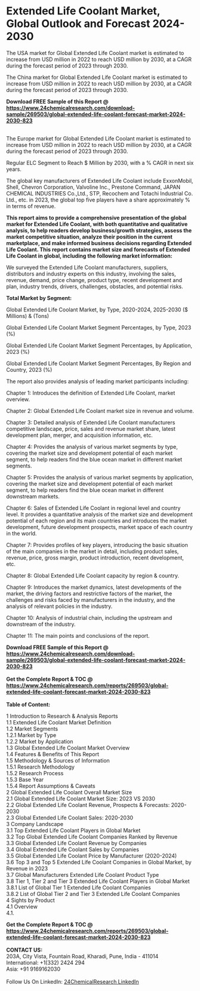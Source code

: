 <h1>Extended Life Coolant Market, Global Outlook and Forecast 2024-2030</h1><p>The USA market for Global Extended Life Coolant market is estimated to increase from USD million in 2022 to reach USD million by 2030, at a CAGR during the forecast period of 2023 through 2030.</p><p>
</p><p>The China market for Global Extended Life Coolant market is estimated to increase from USD million in 2022 to reach USD million by 2030, at a CAGR during the forecast period of 2023 through 2030.</p><div><b>Download FREE Sample of this Report @ 
            <a href="https://www.24chemicalresearch.com/download-sample/269503/global-extended-life-coolant-forecast-market-2024-2030-823">
            https://www.24chemicalresearch.com/download-sample/269503/global-extended-life-coolant-forecast-market-2024-2030-823</a></b></div><br><p>
</p><p>The Europe market for Global Extended Life Coolant market is estimated to increase from USD million in 2022 to reach USD million by 2030, at a CAGR during the forecast period of 2023 through 2030.</p><p>
Regular ELC Segment to Reach $ Million by 2030, with a % CAGR in next six years.</p><p>
The global key manufacturers of Extended Life Coolant include ExxonMobil, Shell, Chevron Corporation, Valvoline Inc., Prestone Command, JAPAN CHEMICAL INDUSTRIES Co.,Ltd., STP, Recochem and Totachi Industrial Co. Ltd., etc. in 2023, the global top five players have a share approximately % in terms of revenue.</p><p>
<strong>This report aims to provide a comprehensive presentation of the global market for Extended Life Coolant, with both quantitative and qualitative analysis, to help readers develop business/growth strategies, assess the market competitive situation, analyze their position in the current marketplace, and make informed business decisions regarding Extended Life Coolant. This report contains market size and forecasts of Extended Life Coolant in global, including the following market information:</strong></p><p>
</p><p>
We surveyed the Extended Life Coolant manufacturers, suppliers, distributors and industry experts on this industry, involving the sales, revenue, demand, price change, product type, recent development and plan, industry trends, drivers, challenges, obstacles, and potential risks.</p><p>
<strong>Total Market by Segment:</strong></p><p>
Global Extended Life Coolant Market, by Type, 2020-2024, 2025-2030 ($ Millions) &amp; (Tons)</p><p>
Global Extended Life Coolant Market Segment Percentages, by Type, 2023 (%)</p><p>
</p><p>
Global Extended Life Coolant Market Segment Percentages, by Application, 2023 (%)</p><p>
</p><p>
Global Extended Life Coolant Market Segment Percentages, By Region and Country, 2023 (%)</p><p>
</p><p>
The report also provides analysis of leading market participants including:</p><p>
</p><p>
</p><p>
Chapter 1: Introduces the definition of Extended Life Coolant, market overview.</p><p>
Chapter 2: Global Extended Life Coolant market size in revenue and volume.</p><p>
Chapter 3: Detailed analysis of Extended Life Coolant manufacturers competitive landscape, price, sales and revenue market share, latest development plan, merger, and acquisition information, etc.</p><p>
Chapter 4: Provides the analysis of various market segments by type, covering the market size and development potential of each market segment, to help readers find the blue ocean market in different market segments.</p><p>
Chapter 5: Provides the analysis of various market segments by application, covering the market size and development potential of each market segment, to help readers find the blue ocean market in different downstream markets.</p><p>
Chapter 6: Sales of Extended Life Coolant in regional level and country level. It provides a quantitative analysis of the market size and development potential of each region and its main countries and introduces the market development, future development prospects, market space of each country in the world.</p><p>
Chapter 7: Provides profiles of key players, introducing the basic situation of the main companies in the market in detail, including product sales, revenue, price, gross margin, product introduction, recent development, etc.</p><p>
Chapter 8: Global Extended Life Coolant capacity by region &amp; country.</p><p>
Chapter 9: Introduces the market dynamics, latest developments of the market, the driving factors and restrictive factors of the market, the challenges and risks faced by manufacturers in the industry, and the analysis of relevant policies in the industry.</p><p>
Chapter 10: Analysis of industrial chain, including the upstream and downstream of the industry.</p><p>
Chapter 11: The main points and conclusions of the report.</p><div><b>Download FREE Sample of this Report @ 
            <a href="https://www.24chemicalresearch.com/download-sample/269503/global-extended-life-coolant-forecast-market-2024-2030-823">
            https://www.24chemicalresearch.com/download-sample/269503/global-extended-life-coolant-forecast-market-2024-2030-823</a></b></div><br><div><b>Get the Complete Report & TOC @ 
            <a href="https://www.24chemicalresearch.com/reports/269503/global-extended-life-coolant-forecast-market-2024-2030-823">
            https://www.24chemicalresearch.com/reports/269503/global-extended-life-coolant-forecast-market-2024-2030-823</a></b></div><br>
            <b>Table of Content:</b><p>1 Introduction to Research & Analysis Reports<br />
    1.1 Extended Life Coolant Market Definition<br />
    1.2 Market Segments<br />
        1.2.1 Market by Type<br />
        1.2.2 Market by Application<br />
    1.3 Global Extended Life Coolant Market Overview<br />
    1.4 Features & Benefits of This Report<br />
    1.5 Methodology & Sources of Information<br />
        1.5.1 Research Methodology<br />
        1.5.2 Research Process<br />
        1.5.3 Base Year<br />
        1.5.4 Report Assumptions & Caveats<br />
2 Global Extended Life Coolant Overall Market Size<br />
    2.1 Global Extended Life Coolant Market Size: 2023 VS 2030<br />
    2.2 Global Extended Life Coolant Revenue, Prospects & Forecasts: 2020-2030<br />
    2.3 Global Extended Life Coolant Sales: 2020-2030<br />
3 Company Landscape<br />
    3.1 Top Extended Life Coolant Players in Global Market<br />
    3.2 Top Global Extended Life Coolant Companies Ranked by Revenue<br />
    3.3 Global Extended Life Coolant Revenue by Companies<br />
    3.4 Global Extended Life Coolant Sales by Companies<br />
    3.5 Global Extended Life Coolant Price by Manufacturer (2020-2024)<br />
    3.6 Top 3 and Top 5 Extended Life Coolant Companies in Global Market, by Revenue in 2023<br />
    3.7 Global Manufacturers Extended Life Coolant Product Type<br />
    3.8 Tier 1, Tier 2 and Tier 3 Extended Life Coolant Players in Global Market<br />
        3.8.1 List of Global Tier 1 Extended Life Coolant Companies<br />
        3.8.2 List of Global Tier 2 and Tier 3 Extended Life Coolant Companies<br />
4 Sights by Product<br />
    4.1 Overview<br />
        4.1.</p><div><b>Get the Complete Report & TOC @ 
            <a href="https://www.24chemicalresearch.com/reports/269503/global-extended-life-coolant-forecast-market-2024-2030-823">
            https://www.24chemicalresearch.com/reports/269503/global-extended-life-coolant-forecast-market-2024-2030-823</a></b></div><br><b>CONTACT US:</b><br>
            203A, City Vista, Fountain Road, Kharadi, Pune, India - 411014<br>
            International: +1(332) 2424 294<br>
            Asia: +91 9169162030 <br><br>
            Follow Us On LinkedIn: <a href="https://www.linkedin.com/company/24chemicalresearch/">24ChemicalResearch LinkedIn</a>